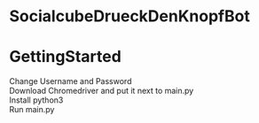 # SocialcubeDrueckDenKnopfBot
# GettingStarted
Change Username and Password\
Download Chromedriver and put it next to main.py\
Install python3\
Run main.py
